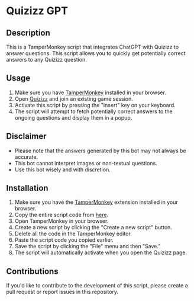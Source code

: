 # Quizizz GPT

## Description
This is a TamperMonkey script that integrates ChatGPT with Quizizz to answer questions. This script allows you to quickly get potentially correct answers to any Quizizz question.

## Usage
1. Make sure you have [TamperMonkey](https://chrome.google.com/webstore/detail/tampermonkey/dhdgffkkebhmkfjojejmpbldmpobfkfo) installed in your browser.
2. Open [Quizizz](https://quizizz.com) and join an existing game session.
3. Activate this script by pressing the "Insert" key on your keyboard.
4. The script will attempt to fetch potentially correct answers to the ongoing questions and display them in a popup.

## Disclaimer
- Please note that the answers generated by this bot may not always be accurate.
- This bot cannot interpret images or non-textual questions.
- Use this bot wisely and with discretion.

## Installation
1. Make sure you have the [TamperMonkey](https://chrome.google.com/webstore/detail/tampermonkey/dhdgffkkebhmkfjojejmpbldmpobfkfo) extension installed in your browser.
2. Copy the entire script code from [here](https://raw.githubusercontent.com/Rann-Studio/Quizizz-GPT/main/QuizizzGPT.js).
3. Open TamperMonkey in your browser.
4. Create a new script by clicking the "Create a new script" button.
5. Delete all the code in the TamperMonkey editor.
6. Paste the script code you copied earlier.
7. Save the script by clicking the "File" menu and then "Save."
8. The script will automatically activate when you open the Quizizz page.

## Contributions
If you'd like to contribute to the development of this script, please create a pull request or report issues in this repository.

